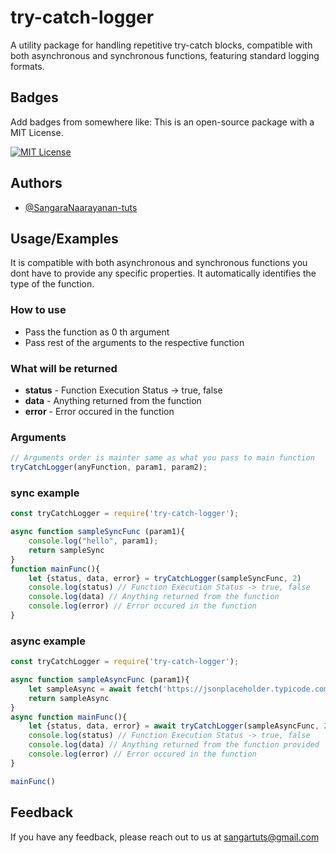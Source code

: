 
# try-catch-logger

A utility package for handling repetitive try-catch blocks, compatible with both asynchronous and synchronous functions, featuring standard logging formats.


## Badges

Add badges from somewhere like: 
This is an open-source package with a MIT License.

[![MIT License](https://img.shields.io/badge/License-MIT-green.svg)](https://choosealicense.com/licenses/mit/)


## Authors

- [@SangaraNaarayanan-tuts](https://www.github.com/SangaraNaarayanan-tuts)


## Usage/Examples
It is compatible with both asynchronous and synchronous functions you dont have to provide any specific properties. It automatically identifies the type of the function.

### How to use
- Pass the function as 0 th argument
- Pass rest of the arguments to the respective function

### What will be returned
- **status** - Function Execution Status -> true, false
- **data**   - Anything returned from the function
- **error**  - Error occured in the function

### Arguments

```javascript
// Arguments order is mainter same as what you pass to main function
tryCatchLogger(anyFunction, param1, param2);
```

### sync example
```javascript
const tryCatchLogger = require('try-catch-logger');

async function sampleSyncFunc (param1){
    console.log("hello", param1);
    return sampleSync    
}
function mainFunc(){
    let {status, data, error} = tryCatchLogger(sampleSyncFunc, 2)
    console.log(status) // Function Execution Status -> true, false
    console.log(data) // Anything returned from the function 
    console.log(error) // Error occured in the function
}
```

### async example
```javascript
const tryCatchLogger = require('try-catch-logger');

async function sampleAsyncFunc (param1){
    let sampleAsync = await fetch('https://jsonplaceholder.typicode.com/todos/'+ 'param1')
    return sampleAsync    
}
async function mainFunc(){
    let {status, data, error} = await tryCatchLogger(sampleAsyncFunc, 2)
    console.log(status) // Function Execution Status -> true, false
    console.log(data) // Anything returned from the function provided
    console.log(error) // Error occured in the function
}

mainFunc()
```


## Feedback

If you have any feedback, please reach out to us at sangartuts@gmail.com

